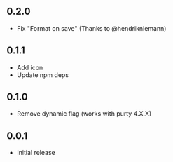 ## 0.2.0
- Fix "Format on save" (Thanks to @hendrikniemann)

## 0.1.1
- Add icon
- Update npm deps

## 0.1.0
- Remove dynamic flag (works with purty 4.X.X)

## 0.0.1
- Initial release
